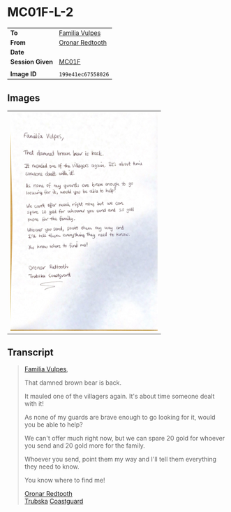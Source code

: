 # MC01F-L-2

|||
| --- | --- |
| **To** | [Familia Vulpes](../organisations/familia-vulpes.md) | letter.1
| **From** | [Oronar Redtooth](../characters/oronar-redtooth.md) |
| **Date** | |
| **Session Given** | [MC01F](../sessions/completed/MC01F.md) |
|||
| **Image ID** | `199e41ec67558026` |

## Images

||
|:---:|
| <img src="https://raw.githubusercontent.com/jesskelsall/astarus-images/main/letters/199e41ec67558026.jpg" height="500" /> |

## Transcript

> [Familia Vulpes](../organisations/familia-vulpes.md),
>
> That damned brown bear is back.
>
> It mauled one of the villagers again. It's about time someone dealt with it!
>
> As none of my guards are brave enough to go looking for it, would you be able to help?
>
> We can't offer much right now, but we can spare 20 gold for whoever you send and 20 gold more for the family.
>
> Whoever you send, point them my way and I'll tell them everything they need to know.
>
> You know where to find me!
>
> [Oronar Redtooth](../characters/oronar-redtooth.md)  
> [Trubska](../places/villages/trubska.md) [Coastguard](../organisations/coastguard.md)
